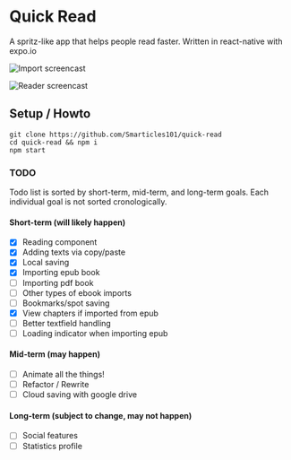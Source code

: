 # Quick Read

A spritz-like app that helps people read faster. Written in react-native with expo.io

![Import screencast](https://github.com/Smarticles101/quick-read/blob/master/import.GIF?raw=true)

![Reader screencast](https://github.com/Smarticles101/quick-read/blob/master/reader.GIF?raw=true)

## Setup / Howto

```
git clone https://github.com/Smarticles101/quick-read
cd quick-read && npm i
npm start
```

### TODO
Todo list is sorted by short-term, mid-term, and long-term
goals. Each individual goal is not sorted cronologically.

#### Short-term (will likely happen)
- [X] Reading component
- [X] Adding texts via copy/paste
- [X] Local saving
- [X] Importing epub book
- [ ] Importing pdf book
- [ ] Other types of ebook imports
- [ ] Bookmarks/spot saving
- [X] View chapters if imported from epub
- [ ] Better textfield handling
- [ ] Loading indicator when importing epub

#### Mid-term (may happen)
- [ ] Animate all the things!
- [ ] Refactor / Rewrite
- [ ] Cloud saving with google drive

#### Long-term (subject to change, may not happen)
- [ ] Social features
- [ ] Statistics profile
